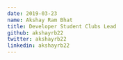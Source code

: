 ```yaml
---
date: 2019-03-23
name: Akshay Ram Bhat
title: Developer Student Clubs Lead
github: akshayrb22
twitter: akshayrb22
linkedin: akshayrb22
---
```

